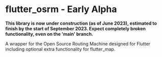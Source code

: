 # flutter_osrm - Early Alpha

**This library is now under construction (as of June 2023), estimated to finish by the start of September 2023. Expect completely broken functionality, even on the 'main' branch.**

A wrapper for the Open Source Routing Machine designed for Flutter including optional extra functionality for flutter_map.

